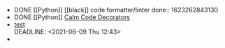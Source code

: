 - DONE [[Python]] [[black]] code formatter/linter
  done:: 1623262843130
- DONE [[Python]] [Calm Code Decorators](https://calmcode.io/decorators/usage.html)
- [test](www.goggle.com)  
  DEADLINE: <2021-06-09 Thu 12:43>
-